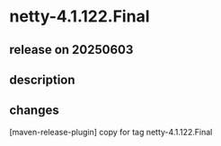 # netty-4.1.122.Final

## release on 20250603

## description

## changes

[maven-release-plugin] copy for tag netty-4.1.122.Final

